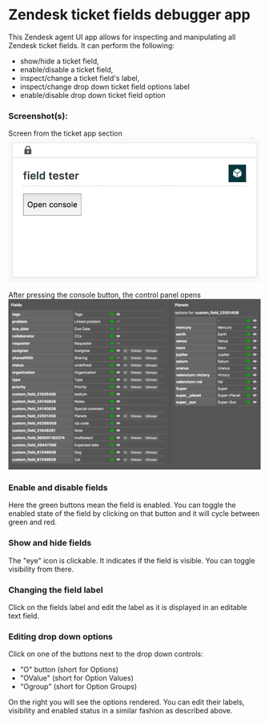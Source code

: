 # Zendesk ticket fields debugger app

This Zendesk agent UI app allows for inspecting and manipulating all Zendesk ticket fields. It can perform the following:
- show/hide a ticket field,
- enable/disable a ticket field,
- inspect/change a ticket field's label,
- inspect/change drop down ticket field options label
- enable/disable drop down ticket field option

### Screenshot(s):

Screen from the ticket app section  
![Screen 0](app_screen0.png?raw=true "Screen 0")

After pressing the console button, the control panel opens
![Screen 1](app_screen1.png?raw=true "Screen 1")

### Enable and disable fields
Here the green buttons mean the field is enabled. You can toggle the enabled state of the field by clicking on that button and it will cycle between green and red.

### Show and hide fields
The "eye" icon is clickable. It indicates if the field is visible. You can toggle visibility from there.

### Changing the field label
Click on the fields label and edit the label as it is displayed in an editable text field.

### Editing drop down options
Click on one of the buttons next to the drop down controls:
- "O" button (short for Options)
- "OValue" (short for Option Values)
- "Ogroup" (short for Option Groups)

On the right you will see the options rendered. You can edit their labels, visibility and enabled status in a similar fashion as described above.
